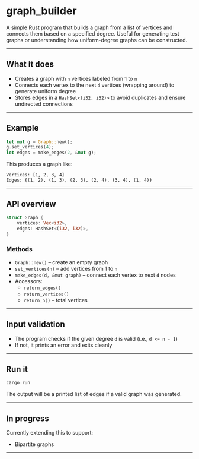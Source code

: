 # graph_builder

A simple Rust program that builds a graph from a list of vertices and connects them based on a specified degree. Useful for generating test graphs or understanding how uniform-degree graphs can be constructed.

---

## What it does

- Creates a graph with `n` vertices labeled from 1 to `n`
- Connects each vertex to the next `d` vertices (wrapping around) to generate uniform degree
- Stores edges in a `HashSet<(i32, i32)>` to avoid duplicates and ensure undirected connections

---

## Example

```rust
let mut g = Graph::new();
g.set_vertices(4);
let edges = make_edges(2, &mut g);
```

This produces a graph like:

```
Vertices: [1, 2, 3, 4]
Edges: {(1, 2), (1, 3), (2, 3), (2, 4), (3, 4), (1, 4)}
```

---

## API overview

```rust
struct Graph {
    vertices: Vec<i32>,
    edges: HashSet<(i32, i32)>,
}
```

### Methods

- `Graph::new()` – create an empty graph
- `set_vertices(n)` – add vertices from 1 to `n`
- `make_edges(d, &mut graph)` – connect each vertex to next `d` nodes
- Accessors:
  - `return_edges()`
  - `return_vertices()`
  - `return_n()` – total vertices

---

## Input validation

- The program checks if the given degree `d` is valid (i.e., `d <= n - 1`)
- If not, it prints an error and exits cleanly

---

## Run it

```bash
cargo run
```

The output will be a printed list of edges if a valid graph was generated.

---

## In progress

Currently extending this to support:

- Bipartite graphs

---


